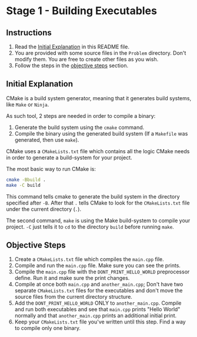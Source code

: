 # Stage 1 - Building Executables

## Instructions

1. Read the [Initial Explanation](#initial-explanation) in this README file.
2. You are provided with some source files in the `Problem` directory. Don't modify them. You are free to create other files as you wish.
3. Follow the steps in the [objective steps](#objective-steps) section.

## Initial Explanation

CMake is a build system generator, meaning that it generates build systems, like `Make` or `Ninja`.

As such tool, 2 steps are needed in order to compile a binary:
1. Generate the build system using the `cmake` command.
2. Compile the binary using the generated build system (If a `Makefile` was generated, then use `make`).

CMake uses a `CMakeLists.txt` file which contains all the logic CMake needs in order to generate a build-system for your project.

The most basic way to run CMake is:
```bash
cmake -Bbuild .
make -C build
```

This command tells cmake to generate the build system in the directory specified after `-B`. After that `.` tells CMake to look for the `CMakeLists.txt` file under the current directory (`.`).

The second command, `make` is using the Make build-system to compile your project.
`-C` just tells it to `cd` to the directory `build` before running `make`.

## Objective Steps

1. Create a `CMakeLists.txt` file which compiles the `main.cpp` file.
2. Compile and run the `main.cpp` file. Make sure you can see the prints.
3. Compile the `main.cpp` file with the `DONT_PRINT_HELLO_WORLD` preprocessor define. Run it and make sure the print changes.
4. Compile at once both `main.cpp` and `another_main.cpp`; Don't have two separate `CMakeLists.txt` files for the executables and don't move the source files from the current directory structure.
5. Add the `DONT_PRINT_HELLO_WORLD` ONLY to `another_main.cpp`. Compile and run both executables and see that `main.cpp` prints "Hello World" normally and that `another_main.cpp` prints an additional initial print.
6. Keep your `CMakeLists.txt` file you've written until this step. Find a way to compile only one binary.
